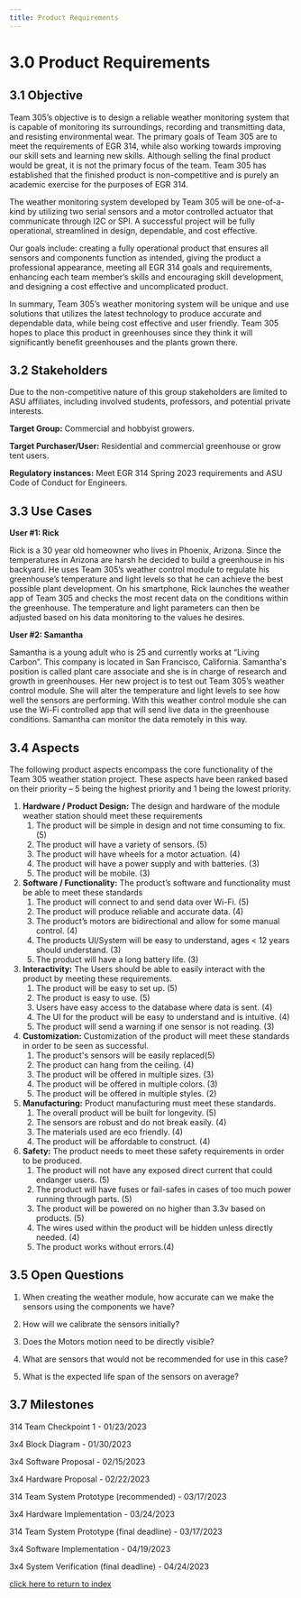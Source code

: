 ```yaml
---
title: Product Requirements 
---
```


# 3.0 Product Requirements

## 3.1 Objective

Team 305’s objective is to design a reliable weather monitoring system that is capable of monitoring its surroundings, recording and transmitting data, and resisting environmental wear. The primary goals of Team 305 are to meet the requirements of EGR 314, while also working towards improving our skill sets and learning new skills. Although selling the final product would be great, it is not the primary focus of the team. Team 305 has established that the finished product is non-competitive and is purely an academic exercise for the purposes of EGR 314. 

The weather monitoring system developed by Team 305 will be one-of-a-kind by utilizing two serial sensors and a motor controlled actuator that communicate through I2C or SPI. A successful project will be fully operational, streamlined in design, dependable, and cost effective.

Our goals include: creating a fully operational product that ensures all sensors and components function as intended, giving the product a professional appearance, meeting all EGR 314 goals and requirements, enhancing each team member’s skills and encouraging skill development, and designing a cost effective and uncomplicated product.

In summary, Team 305’s weather monitoring system will be unique and use solutions that utilizes the latest technology to produce accurate and dependable data, while being cost effective and user friendly. Team 305 hopes to place this product in greenhouses since they think it will significantly benefit greenhouses and the plants grown there.

## 3.2 Stakeholders

Due to the non-competitive nature of this group stakeholders are limited to ASU affiliates, including involved students, professors, and potential private interests. 

**Target Group:** Commercial and hobbyist growers.

**Target Purchaser/User:** Residential and commercial greenhouse or grow tent users.

**Regulatory instances:** Meet EGR 314 Spring 2023 requirements and ASU Code of Conduct for Engineers.

## 3.3 Use Cases

**User #1: Rick**

Rick is a 30 year old homeowner who lives in Phoenix, Arizona. Since the temperatures in Arizona are harsh he decided to build a greenhouse in his backyard. He uses Team 305’s weather control module to regulate his greenhouse’s temperature and light levels so that he can achieve the best possible plant development. On his smartphone, Rick launches the weather app of Team 305 and checks the most recent data on the conditions within the greenhouse. The temperature and light parameters can then be adjusted based on his data monitoring to the values he desires.

**User #2:  Samantha**

Samantha is a young adult who is 25 and currently works at “Living Carbon”. This company is located in San Francisco, California. Samantha's position is called plant care associate and she is in charge of research and growth in greenhouses. Her new project is to test out Team 305’s weather control module. She will alter the temperature and light levels to see how well the sensors are performing. With this weather control module she can use the Wi-Fi controlled app that will send live data in the greenhouse conditions. Samantha can monitor the data remotely in this way.

## 3.4 Aspects

The following product aspects encompass the core functionality of the Team 305 weather station project. These aspects have been ranked based on their priority – 5 being the highest priority and 1 being the lowest priority. 

1. **Hardware / Product Design:** The design and hardware of the module weather station should meet these requirements
    1. The product will be simple in design and not time consuming to fix. (5)
    2. The product will have a variety of sensors. (5)
    3. The product will have wheels for a motor actuation. (4)
    4. The product will have a power supply and with batteries. (3)
    5. The product will be mobile. (3)
2. **Software / Functionality:** The product’s software and functionality must be able to meet these standards
    1. The product will connect to and send data over Wi-Fi. (5)
    2. The product will produce reliable and accurate data. (4)
    3. The product’s motors are bidirectional and allow for some manual control. (4)
    4. The products UI/System will be easy to understand, ages < 12 years should understand. (3)
    5. The product will have a long battery life. (3)
3. **Interactivity:** The Users should be able to easily interact with the product by meeting these requirements.
    1. The product will be easy to set up. (5)
    2. The product is easy to use. (5)
    3. Users have easy access to the database where data is sent. (4)
    4. The UI for the product will be easy to understand and is intuitive. (4)
    5. The product will send a warning if one sensor is not reading. (3)
4. **Customization:** Customization of the product will meet these standards in order to be seen as successful. 
    1. The product's sensors will be easily replaced(5)
    2. The product can hang from the ceiling. (4)
    3. The product will be offered in multiple sizes. (3)
    4. The product will be offered in multiple colors. (3)
    5. The product will be offered in multiple styles. (2)
5. **Manufacturing:** Product manufacturing must meet these standards. 
    1. The overall product will be built for longevity. (5)
    2. The sensors are robust and do not break easily. (4)
    3. The materials used are eco friendly. (4)
    4. The product will be affordable to construct. (4)
6. **Safety:** The product needs to meet these safety requirements in order to be produced.
    1. The product will not have any exposed direct current that could endanger users. (5)
    2. The product will have fuses or fail-safes in cases of too much power running through parts. (5)
    3. The product will be powered on no higher than 3.3v based on products. (5)
    4. The wires used within the product will be hidden unless directly needed. (4)
    5. The product works without errors.(4)


## 3.5 Open Questions

1. When creating the weather module, how accurate can we make the sensors using the components we have?

2. How will we calibrate the sensors initially?

3. Does the Motors motion need to be directly visible?

4. What are sensors that would not be recommended for use in this case?

5. What is the expected life span of the sensors on average?

## 3.7 Milestones 

314 Team Checkpoint 1 - 01/23/2023

3x4 Block Diagram - 01/30/2023

3x4 Software Proposal - 02/15/2023

3x4 Hardware Proposal - 02/22/2023

314 Team System Prototype (recommended) - 03/17/2023

3x4 Hardware Implementation - 03/24/2023

314 Team System Prototype (final deadline) - 03/17/2023

3x4 Software Implementation - 04/19/2023

3x4 System Verification (final deadline) - 04/24/2023

[click here to return to index](/index)
